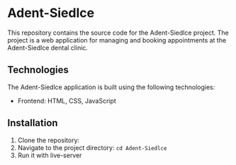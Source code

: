 # Adent-Siedlce

This repository contains the source code for the Adent-Siedlce project. The project is a web application for managing and booking appointments at the Adent-Siedlce dental clinic.

## Technologies

The Adent-Siedlce application is built using the following technologies:

- Frontend: HTML, CSS, JavaScript

## Installation
1. Clone the repository:
2. Navigate to the project directory: `cd Adent-Siedlce`
3. Run it with live-server
